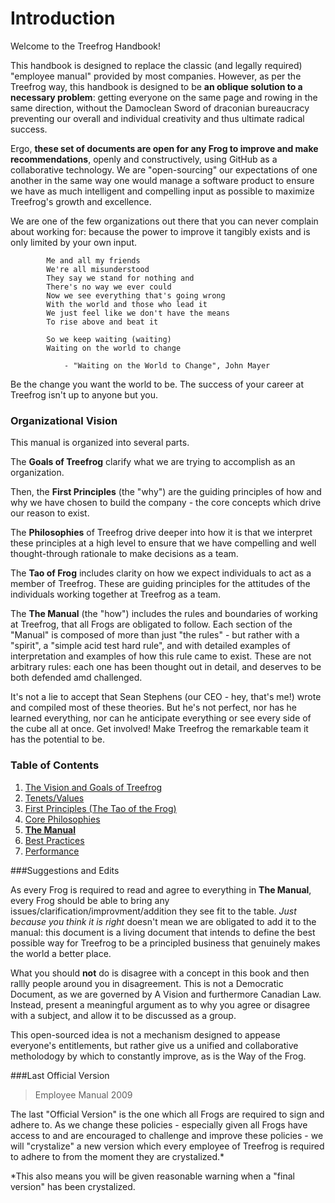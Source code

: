 # Introduction

Welcome to the Treefrog Handbook!

This handbook is designed to replace the classic (and legally required) "employee manual" provided by most companies. However, as per the Treefrog way, this handbook is designed to be <b>an oblique solution to a necessary problem</b>: getting everyone on the same page and rowing in the same direction, without the Damoclean Sword of draconian bureaucracy preventing our overall and individual creativity and thus ultimate radical success.

Ergo, **these set of documents are open for any Frog to improve and make recommendations**, openly and constructively, using GitHub as a collaborative technology. We are "open-sourcing" our expectations of one another in the same way one would manage a software product to ensure we have as much intelligent and compelling input as possible to maximize Treefrog's growth and excellence.

We are one of the few organizations out there that you can never complain about working for: because the power to improve it tangibly exists and is only limited by your own input.

```
		Me and all my friends
		We're all misunderstood
		They say we stand for nothing and
		There's no way we ever could
		Now we see everything that's going wrong
		With the world and those who lead it
		We just feel like we don't have the means
		To rise above and beat it
		
		So we keep waiting (waiting)
		Waiting on the world to change
		
			- "Waiting on the World to Change", John Mayer
```

Be the change you want the world to be. The success of your career at Treefrog isn't up to anyone but you.

### Organizational Vision

This manual is organized into several parts. 

The **Goals of Treefrog** clarify what we are trying to accomplish as an organization.

Then, the **First Principles** (the "why") are the guiding principles of how and why we have chosen to build the company - the core concepts which drive our reason to exist.

The **Philosophies** of Treefrog drive deeper into how it is that we interpret these principles at a high level to ensure that we have compelling and well thought-through rationale to make decisions as a team.

The **Tao of Frog** includes clarity on how we expect individuals to act as a member of Treefrog. These are guiding principles for the attitudes of the individuals working together at Treefrog as a team. 

The **The Manual** (the "how") includes the rules and boundaries of working at Treefrog, that all Frogs are obligated to follow. Each section of the "Manual" is composed of more than just "the rules" - but rather with a "spirit", a "simple acid test hard rule", and with detailed examples of interpretation and examples of how this rule came to exist. These are not arbitrary rules: each one has been thought out in detail, and deserves to be both defended amd challenged.

It's not a lie to accept that Sean Stephens (our CEO - hey, that's me!) wrote and compiled most of these theories. But he's not perfect, nor has he learned everything, nor can he anticipate everything or see every side of the cube all at once. Get involved! Make Treefrog the remarkable team it has the potential to be.

### Table of Contents

1. [The Vision and Goals of Treefrog](Goals/ReadMe.md)
3. [Tenets/Values](Tenets/ReadMe.md)
2. [First Principles (The Tao of the Frog)](FirstPrinciples/ReadMe.md)
4. [Core Philosophies](Philosophies/ReadMe.md)
6. **[The Manual](Manual/ReadMe.md)**
7. [Best Practices](BestPractices/ReadMe.md)
7. [Performance](Performance/ReadMe.md)


###Suggestions and Edits

As every Frog is required to read and agree to everything in **The Manual**, every Frog should be able to bring any issues/clarification/improvment/addition they see fit to the table. <i>Just because you think it is right</i> doesn't mean we are obligated to add it to the manual: this document is a living document that intends to define the best possible way for Treefrog to be a principled business that genuinely makes the world a better place. 

What you should **not** do is disagree with a concept in this book and then rallly people around you in disagreement. This is not a Democratic Document, as we are governed by A Vision and furthermore Canadian Law. Instead, present a meaningful argument as to why you agree or disagree with a subject, and allow it to be discussed as a group.

This open-sourced idea is not a mechanism designed to appease everyone's entitlements, but rather give us a unified and collaborative metholodogy by which to constantly improve, as is the Way of the Frog.

###Last Official Version

> Employee Manual 2009

The last "Official Version" is the one which all Frogs are required to sign and adhere to. As we change these policies - especially given all Frogs have access to and are encouraged to challenge and improve these policies - we will "crystalize" a new version which every employee of Treefrog is required to adhere to from the moment they are crystalized.*

*This also means you will be given reasonable warning when a "final version" has been crystalized.
